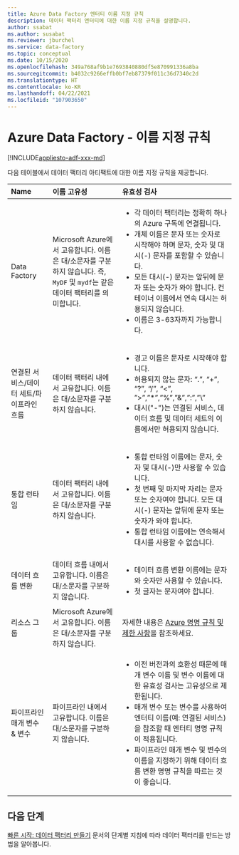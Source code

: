 ```yaml
---
title: Azure Data Factory 엔터티 이름 지정 규칙
description: 데이터 팩터리 엔터티에 대한 이름 지정 규칙을 설명합니다.
author: ssabat
ms.author: susabat
ms.reviewer: jburchel
ms.service: data-factory
ms.topic: conceptual
ms.date: 10/15/2020
ms.openlocfilehash: 349a768af9b1e7693840880df5e870991336a8ba
ms.sourcegitcommit: b4032c9266effb0bf7eb87379f011c36d7340c2d
ms.translationtype: HT
ms.contentlocale: ko-KR
ms.lasthandoff: 04/22/2021
ms.locfileid: "107903650"
---
```

# <a name="azure-data-factory---naming-rules"></a>Azure Data Factory - 이름 지정 규칙

[!INCLUDE[appliesto-adf-xxx-md](includes/appliesto-adf-xxx-md.md)]

다음 테이블에서 데이터 팩터리 아티팩트에 대한 이름 지정 규칙을 제공합니다.

| Name | 이름 고유성 | 유효성 검사 |
|:--- |:--- |:--- |
| Data Factory | Microsoft Azure에서 고유합니다. 이름은 대/소문자를 구분하지 않습니다. 즉, `MyDF` 및 `mydf`는 같은 데이터 팩터리를 의미합니다. |<ul><li>각 데이터 팩터리는 정확히 하나의 Azure 구독에 연결됩니다.</li><li>개체 이름은 문자 또는 숫자로 시작해야 하며 문자, 숫자 및 대시(-) 문자를 포함할 수 있습니다.</li><li>모든 대시(-) 문자는 앞뒤에 문자 또는 숫자가 와야 합니다. 컨테이너 이름에서 연속 대시는 허용되지 않습니다.</li><li>이름은 3-63자까지 가능합니다.</li></ul> |
| 연결된 서비스/데이터 세트/파이프라인 흐름 | 데이터 팩터리 내에서 고유합니다. 이름은 대/소문자를 구분하지 않습니다. |<ul><li>경고 이름은 문자로 시작해야 합니다.</li><li>허용되지 않는 문자: “.”, “+”, “?”, “/”, “<”, ”>”,”*”,”%”,”&”,”:”,”\\”</li><li>대시("-")는 연결된 서비스, 데이터 흐름 및 데이터 세트의 이름에서만 허용되지 않습니다.</li></ul>  |
| 통합 런타임 |데이터 팩터리 내에서 고유합니다. 이름은 대/소문자를 구분하지 않습니다. |<ul><li>통합 런타임 이름에는 문자, 숫자 및 대시(-)만 사용할 수 있습니다.</li><li>첫 번째 및 마지막 자리는 문자 또는 숫자여야 합니다. 모든 대시(-) 문자는 앞뒤에 문자 또는 숫자가 와야 합니다.</li><li>통합 런타임 이름에는 연속해서 대시를 사용할 수 없습니다. </li></ul> |
| 데이터 흐름 변환 | 데이터 흐름 내에서 고유합니다. 이름은 대/소문자를 구분하지 않습니다. | <ul><li>데이터 흐름 변환 이름에는 문자와 숫자만 사용할 수 있습니다.</li><li>첫 글자는 문자여야 합니다. </li></ul> |
| 리소스 그룹 |Microsoft Azure에서 고유합니다. 이름은 대/소문자를 구분하지 않습니다. | 자세한 내용은 [Azure 명명 규칙 및 제한 사항](/azure/cloud-adoption-framework/ready/azure-best-practices/naming-and-tagging#resource-naming)을 참조하세요. |
| 파이프라인 매개 변수 & 변수  |파이프라인 내에서 고유합니다. 이름은 대/소문자를 구분하지 않습니다. | <ul><li>이전 버전과의 호환성 때문에 매개 변수 이름 및 변수 이름에 대한 유효성 검사는 고유성으로 제한됩니다.</li><li>매개 변수 또는 변수를 사용하여 엔터티 이름(예: 연결된 서비스)을 참조할 때 엔터티 명명 규칙이 적용됩니다.</li><li>파이프라인 매개 변수 및 변수의 이름을 지정하기 위해 데이터 흐름 변환 명명 규칙을 따르는 것이 좋습니다.</li></ul> |

## <a name="next-steps"></a>다음 단계

[빠른 시작: 데이터 팩터리 만들기](quickstart-create-data-factory-powershell.md) 문서의 단계별 지침에 따라 데이터 팩터리를 만드는 방법을 알아봅니다. 
